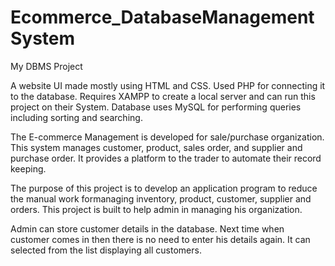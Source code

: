 # Ecommerce_DatabaseManagementSystem

My DBMS Project

A website UI made mostly using HTML and CSS. Used PHP for connecting it to the database. Requires XAMPP to create a local server and can run this project on their System. Database uses MySQL for performing queries including sorting and searching. 

The E-commerce Management is developed for sale/purchase organization. This system manages customer, product, sales order, and supplier and purchase order. It provides a platform to the trader to automate their record keeping.

The purpose of this project is to develop an application program to reduce the manual work formanaging inventory, product, customer, supplier and orders. This project is built to help admin in managing his organization.

Admin can store customer details in the database. Next time when customer comes in then there is no need to enter his details again. It can selected from the list displaying all customers.
